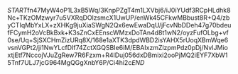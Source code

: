 $START$fn47MyW4oP1L3xB5Wq/3KnpPZgT4m1LXVbj6/iJ0iYUdf3RCpHLdhk8Nc+TKzOMzwyr7u5VXRqDOlzsmcX1UwUP/enWk45CFkwMBbust8R+Q4/zbyCTIqMbYxLX+zXHKg9juXiaSWgN2Qx6ewEwaDqU/jFcvNbDDeh47g70bdeufFCymH2oVcBkBxk+K3sZnCxEEnscWMzxDoTAn4d8t1wN2/oyzFufOLbg+vf0se/Uq+SjSXCHmZizURq8X/168e1aXTK3dpdWBD2isYAHX5rUoqXBmWqe6vsnVGPt2/ji1NwYLcfDIf74ZctXGQSBIe6iM/EBAIxzmZlzpmPdz0pDj/NvIJMioxtjEtf7NccojVJuZgRew7R6Fzxm+R4lDuj056dxDBmixi2ooPjMQ2iEYF7XbW15Tnf7ULJ7jcG964MgQGgXnbY6P/Ci4hi2c$END$